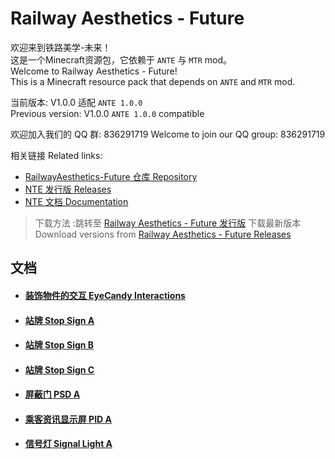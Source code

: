 # Railway Aesthetics - Future

欢迎来到铁路美学-未来！  
这是一个Minecraft资源包，它依赖于 `ANTE` 与 `MTR` mod。  
Welcome to Railway Aesthetics - Future!  
This is a Minecraft resource pack that depends on `ANTE` and `MTR` mod.

当前版本: V1.0.0 适配 `ANTE 1.0.0`  
Previous version: V1.0.0 `ANTE 1.0.0` compatible

欢迎加入我们的 QQ 群: 836291719
Welcome to join our QQ group: 836291719

相关链接 Related links:  
- [RailwayAesthetics-Future 仓库 Repository](https://github.com/aphrodite281/RailwayAesthetics-Future)  
- [NTE 发行版 Releases](https://github.com/aphrodite281/mtr-nte/releases/)  
- [NTE 文档 Documentation](https://aphrodite281.github.io/mtr-nte/)  


> 下载方法 :跳转至 [Railway Aesthetics - Future 发行版](https://github.com/aphrodite281/RailwayAesthetics-Future/releases) 下载最新版本   
> Download versions from [Railway Aesthetics - Future Releases](https://github.com/aphrodite281/RailwayAesthetics-Future/releases)  



## 文档

- #### [装饰物件的交互 EyeCandy Interactions](https://aphrodite281.github.io/RailwayAesthetics-Future/docs/etjh.html)

- #### [站牌 Stop Sign A](https://aphrodite281.github.io/RailwayAesthetics-Future/docs/stop_signa.html)

- #### [站牌 Stop Sign B](https://aphrodite281.github.io/RailwayAesthetics-Future/docs/stop_signb.html)

- #### [站牌 Stop Sign C](https://aphrodite281.github.io/RailwayAesthetics-Future/docs/stop_signc.html)
  
- #### [屏蔽门 PSD A](https://aphrodite281.github.io/RailwayAesthetics-Future/docs/psda.html)
  
- #### [乘客资讯显示屏 PID A](https://aphrodite281.github.io/RailwayAesthetics-Future/docs/pida.html)

- #### [信号灯 Signal Light A](https://aphrodite281.github.io/RailwayAesthetics-Future/docs/signal_lighta.html)